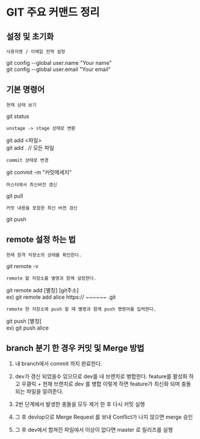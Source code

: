 # GIT 주요 커맨드 정리

## 설정 및 초기화

```
사용자명 / 이메일 전역 설정
```

git config --global user.name "Your name" <br>
git config --global user.email "Your email" <br>

## 기본 명령어 

```
현재 상태 보기
```

git status

```
unstage -> stage 상태로 변환
```

git add <파일> <br>
git add . // 모든 파일 <br>

```
commit 상태로 변경 
```

git commit -m "커밋메세지"

```
마스터에서 최신버전 갱신
```
git pull

```
커밋 내용을 포함한 최신 버젼 갱신
```

git push


## remote 설정 하는 법

```
현재 원격 저장소의 상태를 확인한다.
```
git remote -v

```
remote 할 저장소를 별명과 함께 설정한다.
```

git remote add [별칭] [git주소] <br>
ex) git remote add alice https:// ~~~~~~ .git

```
remote 한 저장소에 push 할 때 별명과 함께 push 명령어를 입력한다.
```

git push [별칭] <br>
ex) git push alice

## branch 분기 한 경우 커밋 및 Merge 방법

1. 내 branch에서 commit 까지 완료한다.

2. dev가 갱신 되었을수 있으므로 dev를 내 브랜치로 병합한다.
   feature를 활성화 하고 우클릭 + 현재 브랜치로 dev 를 병합
   이렇게 하면 feature가 최신화 되며 충돌 되는 파일을 알려준다.

3. 2번 단계에서 발생한 충돌을 모두 제거 한 후 다시 커밋 실행

4. 그 후 devlop으로 Merge Request 를 보내 Conflict가 나지 않으면 merge 승인

5. 그 후 dev에서 합쳐진 파일에서 이상이 없다면 master 로 릴리즈를 실행

